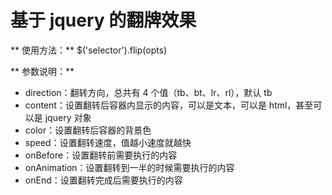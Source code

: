 # 基于 jquery 的翻牌效果

** 使用方法：** $('selector').flip(opts)

** 参数说明：**

- direction：翻转方向，总共有 4 个值（tb、bt、lr、rl），默认 tb
- content：设置翻转后容器内显示的内容，可以是文本，可以是 html，甚至可以是 jquery 对象
- color：设置翻转后容器的背景色
- speed：设置翻转速度，值越小速度就越快
- onBefore：设置翻转前需要执行的内容
- onAnimation：设置翻转到一半的时候需要执行的内容
- onEnd：设置翻转完成后需要执行的内容